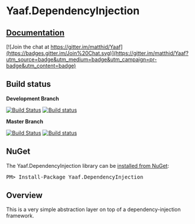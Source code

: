 # Yaaf.DependencyInjection

## [Documentation](https://matthid.github.io/Yaaf.DependencyInjection/)

[![Join the chat at https://gitter.im/matthid/Yaaf](https://badges.gitter.im/Join%20Chat.svg)](https://gitter.im/matthid/Yaaf?utm_source=badge&utm_medium=badge&utm_campaign=pr-badge&utm_content=badge)

## Build status

**Development Branch**

[![Build Status](https://travis-ci.org/matthid/Yaaf.DependencyInjection.svg?branch=develop)](https://travis-ci.org/matthid/Yaaf.DependencyInjection)
[![Build status](https://ci.appveyor.com/api/projects/status/7swsek98sfb3msi7/branch/develop?svg=true)](https://ci.appveyor.com/project/matthid/yaaf/branch/develop)

**Master Branch**

[![Build Status](https://travis-ci.org/matthid/Yaaf.DependencyInjection.svg?branch=master)](https://travis-ci.org/matthid/Yaaf.DependencyInjection)
[![Build status](https://ci.appveyor.com/api/projects/status/7swsek98sfb3msi7/branch/master?svg=true)](https://ci.appveyor.com/project/matthid/yaaf/branch/master)

## NuGet

<div class="row">
  <div class="span1"></div>
  <div class="span6">
    <div class="well well-small" id="nuget">
      The Yaaf.DependencyInjection library can be <a href="https://nuget.org/packages/Yaaf.DependencyInjection">installed from NuGet</a>:
      <pre>PM> Install-Package Yaaf.DependencyInjection</pre>
    </div>
  </div>
  <div class="span1"></div>
</div>

## Overview

This is a very simple abstraction layer on top of a dependency-injection framework.

